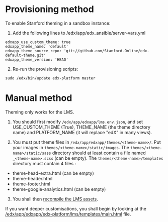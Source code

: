 # Provisioning method

To enable Stanford theming in a sandbox instance:

1) Add the following lines to /edx/app/edx_ansible/server-vars.yml

```
edxapp_use_custom_theme: true
edxapp_theme_name: 'default'
edxapp_theme_source_repo: 'git://github.com/Stanford-Online/edx-default-theme.git'
edxapp_theme_version: 'HEAD'
```

2) Re-run the provisioning scripts:

```
sudo /edx/bin/update edx-platform master
```

# Manual method

Theming only works for the LMS.

1) You should first modify `/edx/app/edxapp/lms.env.json`, and set USE_CUSTOM_THEME (True), THEME_NAME (the theme directory name) and PLATFORM_NAME (it will replace "edX" in many views).

2) You must put theme files in `/edx/app/edxapp/themes/<theme-name>/`.
Put your images in `themes/<theme-name>/static/images`.
The `themes/<theme-name>/static/sass` directory should at least contain a file named `_<theme-name>.scss` (can be empty).
The `themes/<theme-name>/templates` directory must contain 4 files :
- theme-head-extra.html (can be empty)
- theme-header.html
- theme-footer.html
- theme-google-analytics.html (can be empty)

3) You shall then [recompile the LMS assets](https://github.com/edx/configuration/wiki/edX-Managing-the-Production-Stack#compile-assets-manually).

If you want deeper customisations, you shall begin by looking at the [/edx/app/edxapp/edx-platform/lms/templates/main.html](https://github.com/edx/edx-platform/blob/master/lms/templates/main.html) file.
